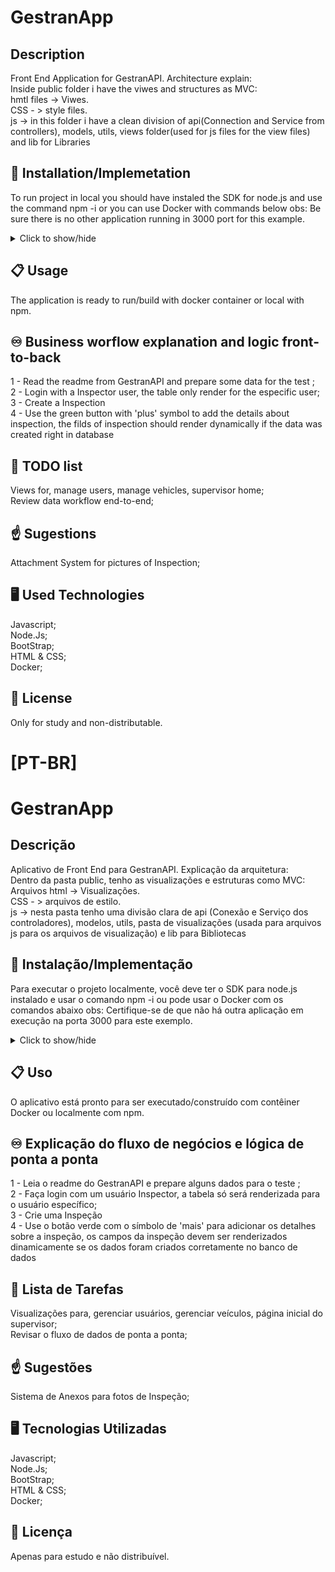 # GestranApp

## Description
Front End Application for GestranAPI.
Architecture explain:</br>
Inside public folder i have the viwes and structures as MVC:
</br>
hmtl files -> Viwes.</br>
CSS - > style files.</br>
js -> in this folder i have a clean division of api(Connection and Service from controllers), models, utils, views folder(used for js files for the view files) and lib for Libraries</br>


## 🚀 Installation/Implemetation
To run project in local you should have instaled the SDK for node.js and use the command npm -i or you can use Docker with commands below
obs: Be sure there is no other application running in 3000 port for this example.
<details>
  <summary>Click to show/hide</summary>
  
```CMD
docker build -t gestranapp .

docker run -p 3000:3000 gestranapp
```
</details>

## 📋 Usage
The application is ready to run/build with docker container or local with npm.

## ♾️ Business worflow explanation and logic front-to-back
1 - Read the readme from GestranAPI and prepare some data for the test ;</br>
2 - Login with a Inspector user, the table only render for the especific user;</br>
3 - Create a Inspection</br>
4 - Use the green button with 'plus' symbol to add the details about inspection, the filds of inspection should render dynamically if the data was created right in database</br>


## 🤝 TODO list
Views for, manage users, manage vehicles, supervisor home;</br>
Review data workflow end-to-end;</br>

## ☝️ Sugestions
Attachment System for pictures of Inspection;</br>

## 🖥️ Used Technologies
Javascript;</br>
Node.Js;</br>
BootStrap;</br>
HTML & CSS;</br>
Docker;</br>

## 📝 License
Only for study and non-distributable.


# [PT-BR]
# GestranApp

## Descrição
Aplicativo de Front End para GestranAPI.
Explicação da arquitetura:</br>
Dentro da pasta public, tenho as visualizações e estruturas como MVC:
</br>
Arquivos html -> Visualizações.</br>
CSS - > arquivos de estilo.</br>
js -> nesta pasta tenho uma divisão clara de api (Conexão e Serviço dos controladores), modelos, utils, pasta de visualizações (usada para arquivos js para os arquivos de visualização) e lib para Bibliotecas</br>


## 🚀 Instalação/Implementação
Para executar o projeto localmente, você deve ter o SDK para node.js instalado e usar o comando npm -i ou pode usar o Docker com os comandos abaixo
obs: Certifique-se de que não há outra aplicação em execução na porta 3000 para este exemplo.
<details>
  <summary>Click to show/hide</summary>
  
```CMD
docker build -t gestranapp .

docker run -p 3000:3000 gestranapp
```
</details>


## 📋 Uso
O aplicativo está pronto para ser executado/construído com contêiner Docker ou localmente com npm.

## ♾️ Explicação do fluxo de negócios e lógica de ponta a ponta
1 - Leia o readme do GestranAPI e prepare alguns dados para o teste ;</br>
2 - Faça login com um usuário Inspector, a tabela só será renderizada para o usuário específico;</br>
3 - Crie uma Inspeção</br>
4 - Use o botão verde com o símbolo de 'mais' para adicionar os detalhes sobre a inspeção, os campos da inspeção devem ser renderizados dinamicamente se os dados foram criados corretamente no banco de dados</br>


## 🤝 Lista de Tarefas
Visualizações para, gerenciar usuários, gerenciar veículos, página inicial do supervisor;</br>
Revisar o fluxo de dados de ponta a ponta;</br>

## ☝️ Sugestões
Sistema de Anexos para fotos de Inspeção;</br>

## 🖥️ Tecnologias Utilizadas
Javascript;</br>
Node.Js;</br>
BootStrap;</br>
HTML & CSS;</br>
Docker;</br>

## 📝 Licença
Apenas para estudo e não distribuível.
